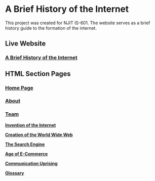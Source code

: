 # A Brief History of the Internet

This project was created for NJIT IS-601. The website serves as a brief history guide to the formation of the internet.

## Live Website

### [A Brief History of the Internet](https://justinnietz.github.io/HistoryOfTheInternet/)

## HTML Section Pages

### [Home Page](index.html)
### [About](about.html)
### [Team](team.html)


**[Invention of the Internet](topics/Creation.html)**

**[Creation of the World Wide Web](topics/WWW.html)**

**[The Search Engine](topics/Search.html)**

**[Age of E-Commerce](topics/E-commerce.html)**

**[Communication Uprising](topics/Communication.html)**

**[Glossary](topics/Glossary.html)**
